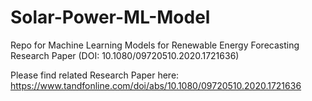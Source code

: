 # Solar-Power-ML-Model
Repo for Machine Learning Models for Renewable Energy Forecasting Research Paper (DOI: 10.1080/09720510.2020.1721636)

Please find related Research Paper here: https://www.tandfonline.com/doi/abs/10.1080/09720510.2020.1721636

